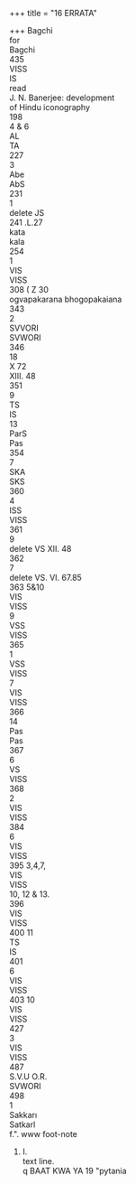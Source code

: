+++
title = "16 ERRATA"

+++
Bagchi     
for     
Bagchi     
435     
VISS     
IS     
read     
J. N. Banerjee: development     
of Hindu iconography     
198     
4 & 6     
AL     
TA     
227     
3     
Abe     
AbS     
231     
1     
delete JS     
241 .L.27     
kata     
kala     
254     
1     
VIS     
VISS     
308 ( Z 30     
ogvapakarana bhogopakaiana     
343     
2     
SVVORI     
SVWORI     
346     
18     
X 72     
XIII. 48     
351     
9     
TS     
IS     
13     
ParS     
Pas     
354     
7     
SKA     
SKS     
360     
4     
ISS     
VISS     
361     
9     
delete VS XII. 48     
362     
7     
delete VS. VI. 67.85     
363 5&10     
VIS     
VISS     
9     
VSS     
VISS     
365     
1     
VSS     
VISS     
7     
VIS     
VISS     
366     
14     
Pas     
Pas     
367     
6     
VS     
VISS     
368     
2     
VIS     
VISS     
384     
6     
VIS     
VISS     
395 3,4,7,     
VIS     
VISS     
10, 12 & 13.     
396     
VIS     
VISS     
400 11     
TS     
IS     
401     
6     
VIS     
VISS     
403 10     
VIS     
VISS     
427     
3     
VIS     
VISS     
487     
S.V.U O.R.     
SVWORI     
498     
1     
Sakkarı     
Satkarl     
f.". www foot-note     
1. I.     
text line.     
q BAAT KWA YA 19 "pytania